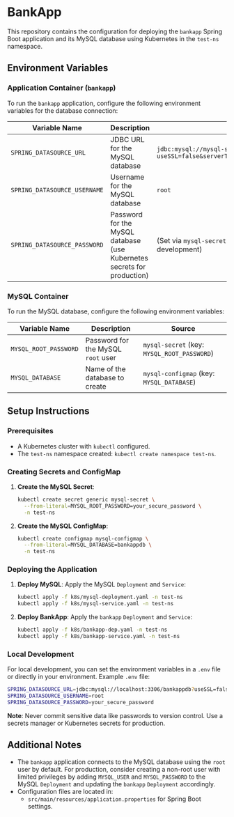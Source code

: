 # BankApp

This repository contains the configuration for deploying the `bankapp` Spring Boot application and its MySQL database using Kubernetes in the `test-ns` namespace.

## Environment Variables

### Application Container (`bankapp`)

To run the `bankapp` application, configure the following environment variables for the database connection:

| Variable Name                | Description                                                                 | Example Value                                                                 |
|------------------------------|-----------------------------------------------------------------------------|-------------------------------------------------------------------------------|
| `SPRING_DATASOURCE_URL`      | JDBC URL for the MySQL database                                             | `jdbc:mysql://mysql-service:3306/bankappdb?useSSL=false&serverTimezone=UTC&allowPublicKeyRetrieval=true` |
| `SPRING_DATASOURCE_USERNAME` | Username for the MySQL database                                             | `root`                                                                        |
| `SPRING_DATASOURCE_PASSWORD` | Password for the MySQL database (use Kubernetes secrets for production)      | (Set via `mysql-secret` in Kubernetes or a secure method for local development) |

### MySQL Container

To run the MySQL database, configure the following environment variables:

| Variable Name         | Description                                   | Source                     |
|-----------------------|-----------------------------------------------|----------------------------|
| `MYSQL_ROOT_PASSWORD` | Password for the MySQL `root` user            | `mysql-secret` (key: `MYSQL_ROOT_PASSWORD`) |
| `MYSQL_DATABASE`      | Name of the database to create                | `mysql-configmap` (key: `MYSQL_DATABASE`) |

## Setup Instructions

### Prerequisites
- A Kubernetes cluster with `kubectl` configured.
- The `test-ns` namespace created: `kubectl create namespace test-ns`.

### Creating Secrets and ConfigMap
1. **Create the MySQL Secret**:
   ```bash
   kubectl create secret generic mysql-secret \
     --from-literal=MYSQL_ROOT_PASSWORD=your_secure_password \
     -n test-ns
   ```

2. **Create the MySQL ConfigMap**:
   ```bash
   kubectl create configmap mysql-configmap \
     --from-literal=MYSQL_DATABASE=bankappdb \
     -n test-ns
   ```

### Deploying the Application
1. **Deploy MySQL**:
   Apply the MySQL `Deployment` and `Service`:
   ```bash
   kubectl apply -f k8s/mysql-deployment.yaml -n test-ns
   kubectl apply -f k8s/mysql-service.yaml -n test-ns
   ```

2. **Deploy BankApp**:
   Apply the `bankapp` `Deployment` and `Service`:
   ```bash
   kubectl apply -f k8s/bankapp-dep.yaml -n test-ns
   kubectl apply -f k8s/bankapp-service.yaml -n test-ns
   ```

### Local Development
For local development, you can set the environment variables in a `.env` file or directly in your environment. Example `.env` file:
```bash
SPRING_DATASOURCE_URL=jdbc:mysql://localhost:3306/bankappdb?useSSL=false&serverTimezone=UTC&allowPublicKeyRetrieval=true
SPRING_DATASOURCE_USERNAME=root
SPRING_DATASOURCE_PASSWORD=your_secure_password
```

**Note**: Never commit sensitive data like passwords to version control. Use a secrets manager or Kubernetes secrets for production.

## Additional Notes
- The `bankapp` application connects to the MySQL database using the `root` user by default. For production, consider creating a non-root user with limited privileges by adding `MYSQL_USER` and `MYSQL_PASSWORD` to the MySQL `Deployment` and updating the `bankapp` `Deployment` accordingly.
- Configuration files are located in:
  - `src/main/resources/application.properties` for Spring Boot settings.
